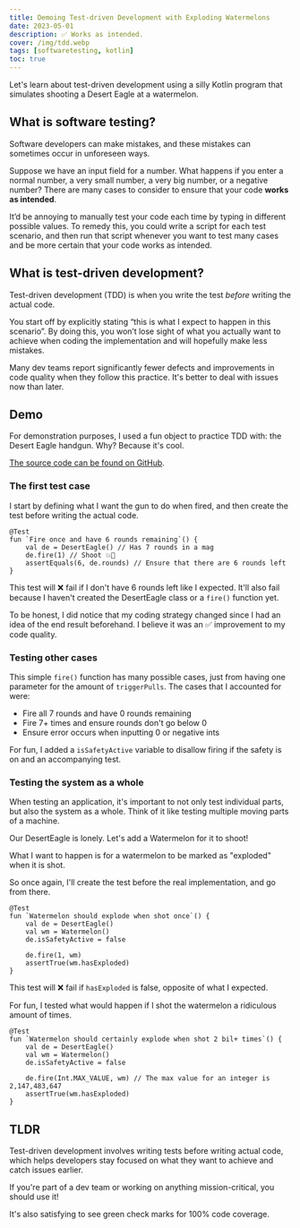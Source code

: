 ```yaml
---
title: Demoing Test-driven Development with Exploding Watermelons
date: 2023-05-01
description: ✅ Works as intended.
cover: /img/tdd.webp
tags: [softwaretesting, kotlin]
toc: true
---
```


Let's learn about test-driven development using a silly Kotlin program that simulates shooting a Desert Eagle at a watermelon.

## What is software testing?

Software developers can make mistakes, and these mistakes can sometimes occur in unforeseen ways.

Suppose we have an input field for a number. What happens if you enter a normal number, a very small number, a very big number, or a negative number? There are many cases to consider to ensure that your code **works as intended**.

It’d be annoying to manually test your code each time by typing in different possible values. To remedy this, you could write a script for each test scenario, and then run that script whenever you want to test many cases and be more certain that your code works as intended.

## What is test-driven development?

Test-driven development (TDD) is when you write the test *before* writing the actual code.

You start off by explicitly stating “this is what I expect to happen in this scenario”. By doing this, you won’t lose sight of what you actually want to achieve when coding the implementation and will hopefully make less mistakes.

Many dev teams report significantly fewer defects and improvements in code quality when they follow this practice. It's better to deal with issues now than later.

## Demo

For demonstration purposes, I used a fun object to practice TDD with: the Desert Eagle handgun. Why? Because it's cool.

[The source code can be found on GitHub](https://github.com/DreStation/tdd-in-kotlin).

### The first test case

I start by defining what I want the gun to do when fired, and then create the test before writing the actual code.

```
@Test
fun `Fire once and have 6 rounds remaining`() {
    val de = DesertEagle() // Has 7 rounds in a mag
    de.fire(1) // Shoot 💥🔫
    assertEquals(6, de.rounds) // Ensure that there are 6 rounds left
}
```

This test will ❌ fail if I don't have 6 rounds left like I expected. It'll also fail because I haven't created the DesertEagle class or a `fire()` function yet.

To be honest, I did notice that my coding strategy changed since I had an idea of the end result beforehand. I believe it was an ✅ improvement to my code quality.

### Testing other cases

This simple `fire()` function has many possible cases, just from having one parameter for the amount of `triggerPulls`. The cases that I accounted for were:

- Fire all 7 rounds and have 0 rounds remaining
- Fire 7+ times and ensure rounds don't go below 0
- Ensure error occurs when inputting 0 or negative ints

For fun, I added a `isSafetyActive` variable to disallow firing if the safety is on and an accompanying test.

### Testing the system as a whole

When testing an application, it's important to not only test individual parts, but also the system as a whole. Think of it like testing multiple moving parts of a machine.

Our DesertEagle is lonely. Let's add a Watermelon for it to shoot!

What I want to happen is for a watermelon to be marked as "exploded" when it is shot.

So once again, I'll create the test before the real implementation, and go from there.

```
@Test
fun `Watermelon should explode when shot once`() {
    val de = DesertEagle()
    val wm = Watermelon()
    de.isSafetyActive = false

    de.fire(1, wm)
    assertTrue(wm.hasExploded)
}
```

This test will ❌ fail if `hasExploded` is false, opposite of what I expected.

For fun, I tested what would happen if I shot the watermelon a ridiculous amount of times.

```
@Test
fun `Watermelon should certainly explode when shot 2 bil+ times`() {
    val de = DesertEagle()
    val wm = Watermelon()
    de.isSafetyActive = false

    de.fire(Int.MAX_VALUE, wm) // The max value for an integer is 2,147,483,647
    assertTrue(wm.hasExploded)
}
```

## TLDR

Test-driven development involves writing tests before writing actual code, which helps developers stay focused on what they want to achieve and catch issues earlier.

If you're part of a dev team or working on anything mission-critical, you should use it!

It's also satisfying to see green check marks for 100% code coverage.